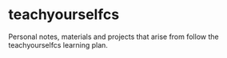 # teachyourselfcs
Personal notes, materials and projects that arise from follow the teachyourselfcs learning plan.
